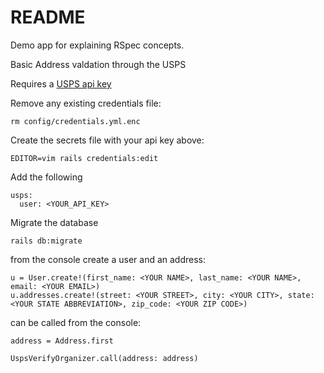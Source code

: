# README

Demo app for explaining RSpec concepts.

Basic Address valdation through the USPS



Requires a [USPS api key](https://www.usps.com/business/web-tools-apis/)


Remove any existing credentials file:

```
rm config/credentials.yml.enc
```
Create the secrets file with your api key above:
```
EDITOR=vim rails credentials:edit
```

Add the following

```
usps:
  user: <YOUR_API_KEY>
```

Migrate the database

```
rails db:migrate
```


from the console create a user and an address:

```
u = User.create!(first_name: <YOUR NAME>, last_name: <YOUR NAME>, email: <YOUR EMAIL>)
u.addresses.create!(street: <YOUR STREET>, city: <YOUR CITY>, state: <YOUR STATE ABBREVIATION>, zip_code: <YOUR ZIP CODE>)
```


can be called from the console:

```
address = Address.first

UspsVerifyOrganizer.call(address: address)
```

